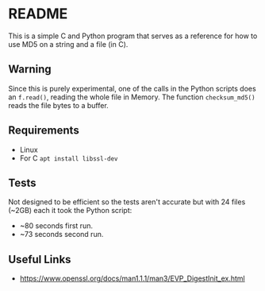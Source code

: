 # README

This is a simple C and Python program that serves as a reference for how to use
MD5 on a string and a file (in C).

## Warning

Since this is purely experimental, one of the calls in the Python scripts does
an `f.read()`, reading the whole file in Memory. The function `checksum_md5()`
reads the file bytes to a buffer.

## Requirements

- Linux
- For C `apt install libssl-dev`

## Tests

Not designed to be efficient so the tests aren't accurate but with 24 files
(~2GB) each it took the Python script:

- ~80 seconds first run.
- ~73 seconds second run.

## Useful Links

- https://www.openssl.org/docs/man1.1.1/man3/EVP_DigestInit_ex.html
